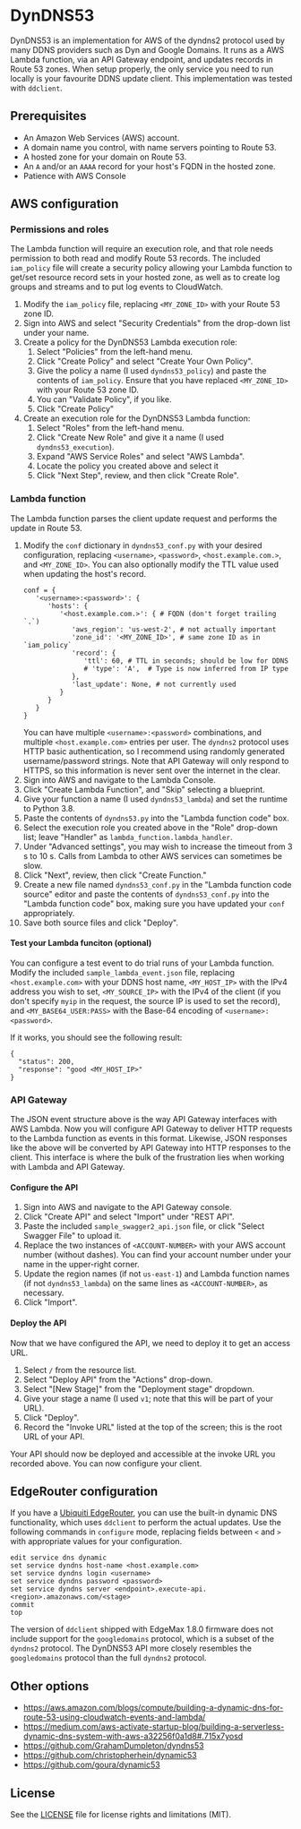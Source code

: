 # DynDNS53

DynDNS53 is an implementation for AWS of the dyndns2 protocol used by many DDNS providers such as Dyn and Google Domains. It runs as a AWS Lambda function, via an API Gateway endpoint, and updates records in Route 53 zones. When setup properly, the only service you need to run locally is your favourite DDNS update client. This implementation was tested with `ddclient`.

## Prerequisites

- An Amazon Web Services (AWS) account.
- A domain name you control, with name servers pointing to Route 53.
- A hosted zone for your domain on Route 53.
- An `A` and/or an `AAAA` record for your host's FQDN in the hosted zone.
- Patience with AWS Console

## AWS configuration

### Permissions and roles

The Lambda function will require an execution role, and that role needs permission to both read and modify Route 53 records. The included `iam_policy` file will create a security policy allowing your Lambda function to get/set resource record sets in your hosted zone, as well as to create log groups and streams and to put log events to CloudWatch.

1. Modify the `iam_policy` file, replacing `<MY_ZONE_ID>` with your Route 53 zone ID.
1. Sign into AWS and select "Security Credentials" from the drop-down list under your name.
1. Create a policy for the DynDNS53 Lambda execution role:
   1. Select "Policies" from the left-hand menu.
   1. Click "Create Policy" and select "Create Your Own Policy".
   1. Give the policy a name (I used `dyndns53_policy`) and paste the contents of `iam_policy`. Ensure that you have replaced `<MY_ZONE_ID>` with your Route 53 zone ID.
   1. You can "Validate Policy", if you like.
   1. Click "Create Policy"
1. Create an execution role for the DynDNS53 Lambda function:
   1. Select "Roles" from the left-hand menu.
   1. Click "Create New Role" and give it a name (I used `dyndns53_execution`).
   1. Expand "AWS Service Roles" and select "AWS Lambda".
   1. Locate the policy you created above and select it
   1. Click "Next Step", review, and then click "Create Role".

### Lambda function

The Lambda function parses the client update request and performs the update in Route 53.

1. Modify the `conf` dictionary in `dyndns53_conf.py` with your desired configuration, replacing `<username>`, `<password>`, `<host.example.com.>`, and `<MY_ZONE_ID>`. You can also optionally modify the TTL value used when updating the host's record.
   ```
   conf = {
      '<username>:<password>': {
         'hosts': {
            '<host.example.com.>': { # FQDN (don't forget trailing `.`)
               'aws_region': 'us-west-2', # not actually important
               'zone_id': '<MY_ZONE_ID>', # same zone ID as in `iam_policy`
               'record': {
                  'ttl': 60, # TTL in seconds; should be low for DDNS
                  # 'type': 'A',  # Type is now inferred from IP type
               },
               'last_update': None, # not currently used
            }
         }
      }
   }
   ```
   You can have multiple `<username>:<password>` combinations, and multiple `<host.example.com>` entries per user. The `dyndns2` protocol uses HTTP basic authentication, so I recommend using randomly generated username/password strings. Note that API Gateway will only respond to HTTPS, so this information is never sent over the internet in the clear.
1. Sign into AWS and navigate to the Lambda Console.
1. Click "Create Lambda Function", and "Skip" selecting a blueprint.
1. Give your function a name (I used `dyndns53_lambda`) and set the runtime to Python 3.8.
1. Paste the contents of `dyndns53.py` into the "Lambda function code" box.
1. Select the execution role you created above in the "Role" drop-down list; leave "Handler" as `lambda_function.lambda_handler`.
1. Under "Advanced settings", you may wish to increase the timeout from 3 s to 10 s. Calls from Lambda to other AWS services can sometimes be slow.
1. Click "Next", review, then click "Create Function."
1. Create a new file named `dyndns53_conf.py` in the "Lambda function code source" editor and paste the contents of `dyndns53_conf.py` into the "Lambda function code" box, making sure you have updated your `conf` appropriately.
1. Save both source files and click "Deploy".

#### Test your Lambda funciton (optional)

You can configure a test event to do trial runs of your Lambda function. Modify the included `sample_lambda_event.json` file, replacing `<host.example.com>` with your DDNS host name, `<MY_HOST_IP>` with the IPv4 address you wish to set, `<MY_SOURCE_IP>` with the IPv4 of the client (if you don't specify `myip` in the request, the source IP is used to set the record), and `<MY_BASE64_USER:PASS>` with the Base-64 encoding of `<username>:<password>`.

If it works, you should see the following result:
```
{
  "status": 200,
  "response": "good <MY_HOST_IP>"
}
```

### API Gateway

The JSON event structure above is the way API Gateway interfaces with AWS Lambda. Now you will configure API Gateway to deliver HTTP requests to the Lambda function as events in this format. Likewise, JSON responses like the above will be converted by API Gateway into HTTP responses to the client. This interface is where the bulk of the frustration lies when working with Lambda and API Gateway.

#### Configure the API

1. Sign into AWS and navigate to the API Gateway console.
1. Click "Create API" and select "Import" under "REST API".
1. Paste the included `sample_swagger2_api.json` file, or click "Select Swagger File" to upload it.
1. Replace the two instances of `<ACCOUNT-NUMBER>` with your AWS account number (without dashes). You can find your account number under your name in the upper-right corner.
1. Update the region names (if not `us-east-1`) and Lambda function names (if not `dyndns53_lambda`) on the same lines as `<ACCOUNT-NUMBER>`, as necessary.
1. Click "Import".

#### Deploy the API

Now that we have configured the API, we need to deploy it to get an access URL.

1. Select `/` from the resource list.
1. Select "Deploy API" from the "Actions" drop-down.
1. Select "[New Stage]" from the "Deployment stage" dropdown.
1. Give your stage a name (I used `v1`; note that this will be part of your URL).
1. Click "Deploy".
1. Record the "Invoke URL" listed at the top of the screen; this is the root URL of your API.

Your API should now be deployed and accessible at the invoke URL you recorded above. You can now configure your client.

## EdgeRouter configuration

If you have a [Ubiquiti EdgeRouter](https://www.ubnt.com/edgemax/edgerouter-lite/), you can use the built-in dynamic DNS functionality, which uses `ddclient` to perform the actual updates. Use the following commands in `configure` mode, replacing fields between `<` and `>` with appropriate values for your configuration.

```
edit service dns dynamic
set service dyndns host-name <host.example.com>
set service dyndns login <username>
set service dyndns password <password>
set service dyndns server <endpoint>.execute-api.<region>.amazonaws.com/<stage>
commit
top
```

The version of `ddclient` shipped with EdgeMax 1.8.0 firmware does not include support for the `googledomains` protocol, which is a subset of the `dyndns2` protocol. The DynDNS53 API more closely resembles the `googledomains` protocol than the full `dyndns2` protocol.

## Other options

- https://aws.amazon.com/blogs/compute/building-a-dynamic-dns-for-route-53-using-cloudwatch-events-and-lambda/
- https://medium.com/aws-activate-startup-blog/building-a-serverless-dynamic-dns-system-with-aws-a32256f0a1d8#.715x7yosd
- https://github.com/GrahamDumpleton/dyndns53
- https://github.com/christopherhein/dynamic53
- https://github.com/goura/dynamic53

## License

See the [LICENSE](LICENSE.md) file for license rights and limitations (MIT).
